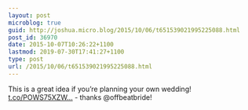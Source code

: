 ```yaml
---
layout: post
microblog: true
guid: http://joshua.micro.blog/2015/10/06/t651539021995225088.html
post_id: 36970
date: 2015-10-07T10:26:22+1100
lastmod: 2019-07-30T17:41:27+1100
type: post
url: /2015/10/06/t651539021995225088.html
---
```

This is a great idea if you’re planning your own wedding! [t.co/POWS75XZW...](http://t.co/POWS75XZWm) - thanks @offbeatbride!
